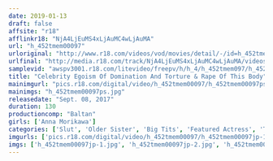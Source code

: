 ```yaml
---
date: 2019-01-13
draft: false
affsite: "r18"
afflinkr18: "NjA4LjEuMS4xLjAuMC4wLjAuMA"
url: "h_452tmem00097"
urloriginal: "http://www.r18.com/videos/vod/movies/detail/-/id=h_452tmem00097"
urlfinal: "http://media.r18.com/track/NjA4LjEuMS4xLjAuMC4wLjAuMA/videos/vod/movies/detail/-/id=h_452tmem00097"
samplevid: "awspv3001.r18.com/litevideo/freepv/h/h_4/h_452tmem097/h_452tmem097_dmb_w.mp4"
title: "Celebrity Egoism Of Domination And Torture & Rape Of This Body"
mainimgurl: "pics.r18.com/digital/video/h_452tmem00097/h_452tmem00097ps.jpg"
mainimgs: "h_452tmem00097ps.jpg"
releasedate: "Sept. 08, 2017"
duration: 130
productioncomp: "Baltan"
girls: ['Anna Morikawa']
categories: ['Slut', 'Older Sister', 'Big Tits', 'Featured Actress', 'Threesome / Foursome', 'Hi-Def']
imgurls: ['pics.r18.com/digital/video/h_452tmem00097/h_452tmem00097jp-1.jpg', 'pics.r18.com/digital/video/h_452tmem00097/h_452tmem00097jp-2.jpg', 'pics.r18.com/digital/video/h_452tmem00097/h_452tmem00097jp-3.jpg', 'pics.r18.com/digital/video/h_452tmem00097/h_452tmem00097jp-4.jpg', 'pics.r18.com/digital/video/h_452tmem00097/h_452tmem00097jp-5.jpg', 'pics.r18.com/digital/video/h_452tmem00097/h_452tmem00097jp-6.jpg', 'pics.r18.com/digital/video/h_452tmem00097/h_452tmem00097jp-7.jpg', 'pics.r18.com/digital/video/h_452tmem00097/h_452tmem00097jp-8.jpg', 'pics.r18.com/digital/video/h_452tmem00097/h_452tmem00097jp-9.jpg', 'pics.r18.com/digital/video/h_452tmem00097/h_452tmem00097jp-10.jpg', 'pics.r18.com/digital/video/h_452tmem00097/h_452tmem00097jp-11.jpg', 'pics.r18.com/digital/video/h_452tmem00097/h_452tmem00097jp-12.jpg', 'pics.r18.com/digital/video/h_452tmem00097/h_452tmem00097jp-13.jpg', 'pics.r18.com/digital/video/h_452tmem00097/h_452tmem00097jp-14.jpg', 'pics.r18.com/digital/video/h_452tmem00097/h_452tmem00097jp-15.jpg', 'pics.r18.com/digital/video/h_452tmem00097/h_452tmem00097jp-16.jpg', 'pics.r18.com/digital/video/h_452tmem00097/h_452tmem00097jp-17.jpg', 'pics.r18.com/digital/video/h_452tmem00097/h_452tmem00097jp-18.jpg', 'pics.r18.com/digital/video/h_452tmem00097/h_452tmem00097jp-19.jpg', 'pics.r18.com/digital/video/h_452tmem00097/h_452tmem00097jp-20.jpg']
imgs: ['h_452tmem00097jp-1.jpg', 'h_452tmem00097jp-2.jpg', 'h_452tmem00097jp-3.jpg', 'h_452tmem00097jp-4.jpg', 'h_452tmem00097jp-5.jpg', 'h_452tmem00097jp-6.jpg', 'h_452tmem00097jp-7.jpg', 'h_452tmem00097jp-8.jpg', 'h_452tmem00097jp-9.jpg', 'h_452tmem00097jp-10.jpg', 'h_452tmem00097jp-11.jpg', 'h_452tmem00097jp-12.jpg', 'h_452tmem00097jp-13.jpg', 'h_452tmem00097jp-14.jpg', 'h_452tmem00097jp-15.jpg', 'h_452tmem00097jp-16.jpg', 'h_452tmem00097jp-17.jpg', 'h_452tmem00097jp-18.jpg', 'h_452tmem00097jp-19.jpg', 'h_452tmem00097jp-20.jpg']
---
```

